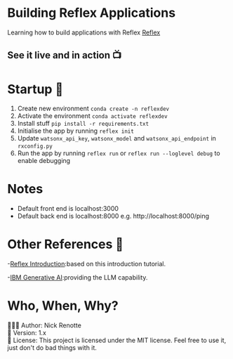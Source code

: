 # Building Reflex Applications

Learning how to build applications with Reflex <a href="https://reflex.dev/">Reflex</a>

## See it live and in action 📺

# Startup 🚀

1. Create new environment `conda create -n reflexdev`
2. Activate the environment `conda activate reflexdev`
3. Install stuff `pip install -r requirements.txt`
4. Initialise the app by running `reflex init`
5. Update `watsonx_api_key`, `watsonx_model` and `watsonx_api_endpoint` in `rxconfig.py`
6. Run the app by running `reflex run` or `reflex run --loglevel debug` to enable debugging

# Notes

- Default front end is localhost:3000
- Default back end is localhost:8000 e.g. http://localhost:8000/ping

# Other References 🔗

<p>-<a href="https://reflex.dev/docs/getting-started/introduction/">Reflex Introduction</a>:based on this introduction tutorial.</p>
<p>-<a href="https://github.com/IBM/ibm-generative-ai">IBM Generative AI</a>:providing the LLM capability.</p>

# Who, When, Why?

👨🏾‍💻 Author: Nick Renotte <br />
📅 Version: 1.x<br />
📜 License: This project is licensed under the MIT license. Feel free to use it, just don't do bad things with it. </br>
